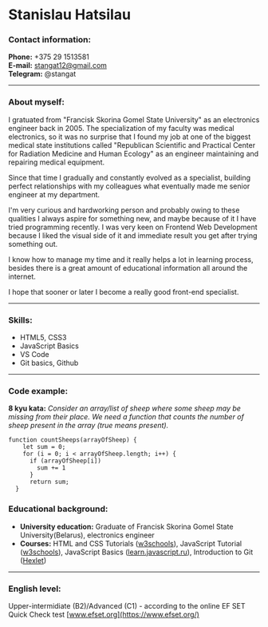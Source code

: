 # Stanislau Hatsilau
### **Contact information:**

**Phone:** +375 29 1513581  
**E-mail:** stangat12@gmail.com   
**Telegram:** @stangat  
***
### **About myself:**
I gratuated from "Francisk Skorina Gomel State University" as an electronics engineer back in 2005. The specialization of my faculty was medical electronics, so it was no surprise that I found my job at one of the biggest medical state institutions called "Republican Scientific and Practical Center for Radiation Medicine and Human Ecology" as an engineer maintaining and repairing medical equipment.

Since that time I gradually and constantly evolved as a specialist, building perfect relationships with my colleagues what eventually made me senior engineer at my department.

I'm very curious and hardworking person and probably owing to these qualities I always aspire for something new, and maybe because of it I have tried programming recently. I was very keen on Frontend Web Development because I liked the visual side of it and immediate result you get after trying something out.

I know how to manage my time and it really helps a lot in learning process, besides there is a great amount of educational information all around the internet. 

I hope that sooner or later I become a really good front-end specialist. 
***
### **Skills:**
- HTML5, CSS3
- JavaScript Basics
- VS Code
- Git basics, Github
***
### **Code example:**
**8 kyu kata:** *Consider an array/list of sheep where some sheep may be missing from their place. We need a function that counts the number of sheep present in the array (true means present).*
```
function countSheeps(arrayOfSheep) {
    let sum = 0;
    for (i = 0; i < arrayOfSheep.length; i++) {
      if (arrayOfSheep[i])
        sum += 1
      } 
      return sum;
  }
  ```
### **Educational background:**
- **University education:** Graduate of Francisk Skorina Gomel State University(Belarus), electronics engineer
- **Courses:** HTML and CSS Tutorials ([w3schools](https://www.w3schools.com/)), JavaScript Tutorial ([w3schools](https://www.w3schools.com/)), JavaScript Basics ([learn.javascript.ru](https://learn.javascript.ru/first-steps)), Introduction to Git ([Hexlet](https://ru.hexlet.io/courses/intro_to_git/summary))
***
### **English level:**
Upper-intermidiate (B2)/Advanced (C1) -  according to the online EF SET Quick Check test [www.efset.org](https://www.efset.org/)






